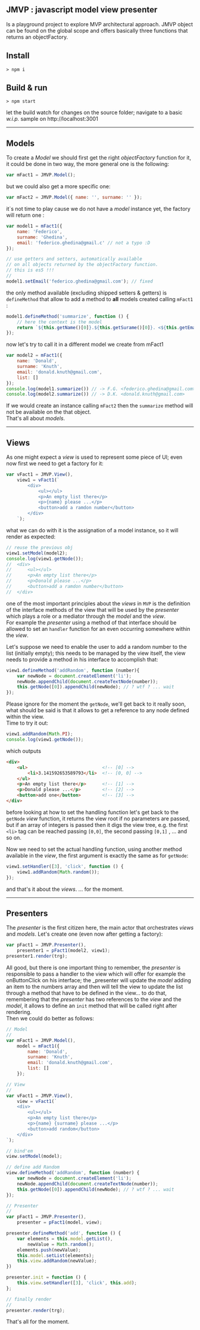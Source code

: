 ## JMVP : javascript model view presenter  

Is a playground project to explore MVP architectural approach. JMVP object can be found on the global scope and offers basically three functions that returns an objectFactory.

## Install

`> npm i`

## Build & run  
`> npm start`

let the build watch for changes on the source folder; navigate to a basic _w.i.p._ sample on http://localhost:3001

---

## Models  

To create a _Model_ we should first get the right _objectFactory_ function for it, it could be done in two way, the more general one is the following:

``` js
var mFact1 = JMVP.Model();
```
but we could also get a more specific one:
``` js
var mFact2 = JMVP.Model({ name: '', surname: '' });
```

it`s not time to play cause we do not have a _model_ instance yet, the factory will return one :
``` js
var model1 = mFact1({
    name: 'Federico',
    surname: 'Ghedina',
    email: 'federico.ghedina@gmail.c' // not a typo :D
});

// use getters and setters, automatically available
// on all objects returned by the objectFactory function.
// this is es5 !!!
//
model1.setEmail('federico.ghedina@gmail.com'); // fixed 
```
the only method available (excluding shipped setters & getters) is `defineMethod` that allow to add a method to **all** models created calling `mFact1` :
``` js
model1.defineMethod('summarize', function () {
    // here the context is the model
    return `${this.getName()[0]}.${this.getSurame()[0]}. <${this.getEmail()}>`;
});
```
now let's try to call it in a different model we create from mFact1
``` js
var model2 = mFact1({
    name: 'Donald',
    surname: 'Knuth',
    email: 'donald.knuth@gmail.com',
    list: []
});
console.log(model1.summarize()) // -> F.G. <federico.ghedina@gmail.com>
console.log(model2.summarize()) // -> D.K. <donald.knuth@gmail.com>
```
If we would create an instance calling `mFact2` then the `summarize` method will not be available on the that object.  
That's all about _models_.

---

## Views  
As one might expect a _view_ is used to represent some piece of UI; even now first we need to get a factory for it:

``` js
var vFact1 = JMVP.View(),
    view1 = vFact1(`
        <div>
            <ul></ul>
            <p>An empty list there</p>
            <p>{name} please ...</p>
            <button>add a ramdon number</button>
        </div>
    `);
```
what we can do with it is the assignation of a model instance, so it will render as expected:
``` js
// reuse the previous obj
view1.setModel(model2);
console.log(view1.getNode());
//  <div>
//      <ul></ul>
//      <p>An empty list there</p>
//      <p>Donald please ...</p>
//      <button>add a ramdon number</button>
//  </div>
```

one of the most important principles about the _views_ in `MVP` is the definition of the interface methods of the view that will be used by the _presenter_ which plays a role or a mediator through the _model_ and the _view_.  
For example the _presenter_ using a method of that interface should be allowed to set an `handler` function for an even occurring somewhere within the _view_.  

Let's suppose we need to enable the user to add a random number to the list (initially empty); this needs to be managed by the view itself, the view needs to provide a method in his interface to accomplish that:
``` js  
view1.defineMethod('addRandom', function (number){
    var newNode = document.createElement('li');
    newNode.appendChild(document.createTextNode(number));
    this.getNode([0]).appendChild(newNode); // ? wtf ? ... wait
});
```
Please ignore for the moment the `getNode`, we'll get back to it really soon, what should be said is that it allows to get a reference to any node defined within the view.  
Time to try it out:
``` js
view1.addRandom(Math.PI);
console.log(view1.getNode());
```
which outputs
``` html
<div>
    <ul>                            <!-- [0] -->
        <li>3.141592653589793</li>  <!-- [0, 0] -->
    </ul>                           
    <p>An empty list there</p>      <!-- [1] -->
    <p>Donald please ...</p>        <!-- [2] -->
    <button>add one</button>        <!-- [3] -->
</div>
```
before looking at how to set the handling function let's get back to the `getNode` _view_ function, it returns the view root if no parameters are passed, but if an array of integers is passed then it digs the view tree, e.g. the first `<li>` tag can be reached passing `[0,0]`, the second passing `[0,1]` , ... and so on.

Now we need to set the actual handling function, using another method available in the _view_, the first argument is exactly the same as for `getNode`:
``` js
view1.setHandler([3], 'click', function () {
    view1.addRandom(Math.random());
});
```
and that's it about the _views_. ... for the moment.

---

## Presenters 
The _presenter_ is the first citizen here, the main actor that orchestrates _views_ and _models_. Let's create one (even now after getting a factory):

``` js
var pFact1 = JMVP.Presenter(),
    presenter1 = pFact1(model2, view1);
presenter1.render(trg);
```

All good, but there is one important thing to remember, the _presenter_ is responsible to pass a handler to the view which will offer for example the onButtonClick on his interface; the _presenter will update the _model_ adding an item to the numbers array and then will tell the view to update the list through a method that have to be defined in the view... to do that, remembering that the _presenter_ has two references to the _view_ and the _model_, it allows to define an `init` method that will be called right after rendering.  
Then we could do better as follows:  

``` js
// Model
//
var mFact1 = JMVP.Model(),
    model = mFact1({
        name: 'Donald',
        surname: 'Knuth',
        email: 'donald.knuth@gmail.com',
        list: []
    });

// View
//
var vFact1 = JMVP.View(),
    view = vFact1(`
    <div>
        <ul></ul>
        <p>An empty list there</p>
        <p>{name} {surname} please ...</p>
        <button>add random</button>
    </div>
`);

// bind'em
view.setModel(model);

// define add Random 
view.defineMethod('addRandom', function (number) {
    var newNode = document.createElement('li');
    newNode.appendChild(document.createTextNode(number));
    this.getNode([0]).appendChild(newNode); // ? wtf ? ... wait
});

// Presenter
//
var pFact1 = JMVP.Presenter(),
    presenter = pFact1(model, view);

presenter.defineMethod('add', function () {
    var elements = this.model.getList(),
        newValue = Math.random();
    elements.push(newValue);
    this.model.setList(elements);
    this.view.addRandom(newValue);
})

presenter.init = function () {
    this.view.setHandler([3], 'click', this.add);
};

// finally render
//
presenter.render(trg);
```

That's all for the moment.
